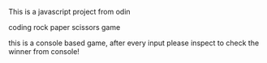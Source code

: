 This is a javascript project from odin 

coding rock paper scissors game

this is a console based game, after every input please inspect to check the winner from console!